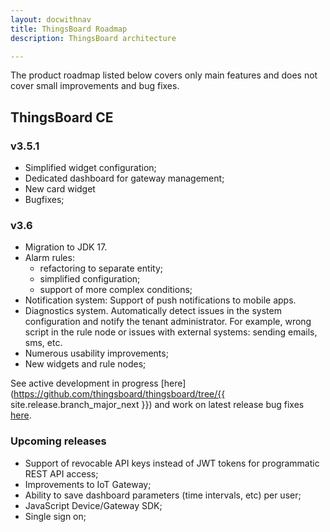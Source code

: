 ```yaml
---
layout: docwithnav
title: ThingsBoard Roadmap
description: ThingsBoard architecture

---
```


The product roadmap listed below covers only main features and does not cover small improvements and bug fixes.

## ThingsBoard CE

### v3.5.1

* Simplified widget configuration;
* Dedicated dashboard for gateway management;  
* New card widget  
* Bugfixes;

### v3.6

* Migration to JDK 17.
* Alarm rules:
  * refactoring to separate entity;
  * simplified configuration;
  * support of more complex conditions;
* Notification system:
  Support of push notifications to mobile apps.
* Diagnostics system.
  Automatically detect issues in the system configuration and notify the tenant administrator.
  For example, wrong script in the rule node or issues with external systems: sending emails, sms, etc.
* Numerous usability improvements;
* New widgets and rule nodes;

See active development in progress [here](https://github.com/thingsboard/thingsboard/tree/{{ site.release.branch_major_next }}) and work on latest release bug fixes [here](https://github.com/thingsboard/thingsboard/tree/master).

### Upcoming releases

* Support of revocable API keys instead of JWT tokens for programmatic REST API access;
* Improvements to IoT Gateway;
* Ability to save dashboard parameters (time intervals, etc) per user;
* JavaScript Device/Gateway SDK;
* Single sign on;
